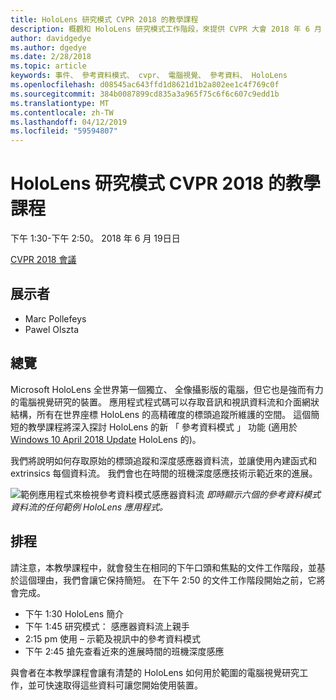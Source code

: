 ```yaml
---
title: HoloLens 研究模式 CVPR 2018 的教學課程
description: 概觀和 HoloLens 研究模式工作階段，來提供 CVPR 大會 2018 年 6 月 19 日的排程。
author: davidgedye
ms.author: dgedye
ms.date: 2/28/2018
ms.topic: article
keywords: 事件、 參考資料模式、 cvpr、 電腦視覺、 參考資料、 HoloLens
ms.openlocfilehash: d08545ac643ffd1d8621d1b2a802ee1c4f769c0f
ms.sourcegitcommit: 384b0087899cd835a3a965f75c6f6c607c9edd1b
ms.translationtype: MT
ms.contentlocale: zh-TW
ms.lasthandoff: 04/12/2019
ms.locfileid: "59594807"
---
```

# <a name="hololens-research-mode-tutorial-at-cvpr-2018"></a>HoloLens 研究模式 CVPR 2018 的教學課程
下午 1:30-下午 2:50。 2018 年 6 月 19日日

[CVPR 2018 會議](http://cvpr2018.thecvf.com/)

## <a name="presenters"></a>展示者
* Marc Pollefeys
* Pawel Olszta

## <a name="overview"></a>總覽
Microsoft HoloLens 全世界第一個獨立、 全像攝影版的電腦，但它也是強而有力的電腦視覺研究的裝置。
應用程式程式碼可以存取音訊和視訊資料流和介面網狀結構，所有在世界座標 HoloLens 的高精確度的標頭追蹤所維護的空間。 這個簡短的教學課程將深入探討 HoloLens 的新 「 參考資料模式 」 功能 (適用於[Windows 10 April 2018 Update](release-notes-april-2018.md) HoloLens 的)。

我們將說明如何存取原始的標頭追蹤和深度感應器資料流，並讓使用內建函式和 extrinsics 每個資料流。  我們會也在時間的班機深度感應技術示範近來的進展。

![範例應用程式來檢視參考資料模式感應器資料流](images/sensor-stream-viewer.jpg)
*即時顯示六個的參考資料模式資料流的任何範例 HoloLens 應用程式。*

## <a name="schedule"></a>排程
請注意，本教學課程中，就會發生在相同的下午口頭和焦點的文件工作階段，並基於這個理由，我們會讓它保持簡短。
在下午 2:50 的文件工作階段開始之前，它將會完成。

- 下午 1:30 HoloLens 簡介 
- 下午 1:45 研究模式： 感應器資料流上親手 
- 2:15 pm 使用 – 示範及視訊中的參考資料模式 
- 下午 2:45 搶先查看近來的進展時間的班機深度感應 

與會者在本教學課程會讓有清楚的 HoloLens 如何用於範圍的電腦視覺研究工作，並可快速取得這些資料可讓您開始使用裝置。
